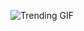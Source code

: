 ![Trending GIF](https://media4.giphy.com/media/fryY00CO4xCz4uJuDQ/giphy.gif?cid=8bb21772ng1e3fjr172neioymqjhkb5s4y1qd89su9h37f2l&ep=v1_gifs_search&rid=giphy.gif&ct=g)
